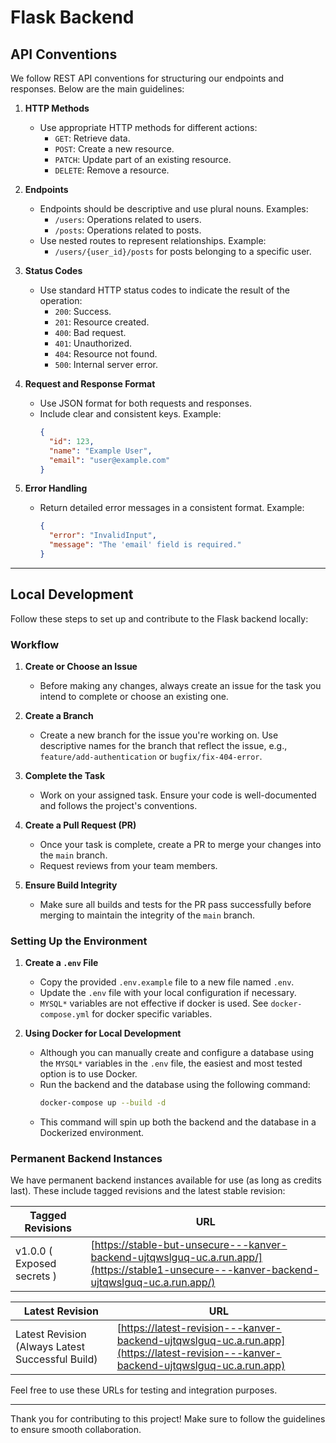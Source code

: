 # Flask Backend
## API Conventions

We follow REST API conventions for structuring our endpoints and responses. Below are the main guidelines:

1. **HTTP Methods**
   - Use appropriate HTTP methods for different actions:
     - `GET`: Retrieve data.
     - `POST`: Create a new resource.
     <!-- - `PUT`: Update an existing resource entirely. -->
     - `PATCH`: Update part of an existing resource.
     - `DELETE`: Remove a resource.

2. **Endpoints**
   - Endpoints should be descriptive and use plural nouns. Examples:
     - `/users`: Operations related to users.
     - `/posts`: Operations related to posts.
   - Use nested routes to represent relationships. Example:
     - `/users/{user_id}/posts` for posts belonging to a specific user.

3. **Status Codes**
   - Use standard HTTP status codes to indicate the result of the operation:
     - `200`: Success.
     - `201`: Resource created.
     - `400`: Bad request.
     - `401`: Unauthorized.
     - `404`: Resource not found.
     - `500`: Internal server error.

4. **Request and Response Format**
   - Use JSON format for both requests and responses.
   - Include clear and consistent keys. Example:
     ```json
     {
       "id": 123,
       "name": "Example User",
       "email": "user@example.com"
     }
     ```

5. **Error Handling**
   - Return detailed error messages in a consistent format. Example:
     ```json
     {
       "error": "InvalidInput",
       "message": "The 'email' field is required."
     }
     ```
---

## Local Development

Follow these steps to set up and contribute to the Flask backend locally:

### Workflow

1. **Create or Choose an Issue**
   - Before making any changes, always create an issue for the task you intend to complete or choose an existing one.

2. **Create a Branch**
   - Create a new branch for the issue you're working on. Use descriptive names for the branch that reflect the issue, e.g., `feature/add-authentication` or `bugfix/fix-404-error`.

3. **Complete the Task**
   - Work on your assigned task. Ensure your code is well-documented and follows the project's conventions.

4. **Create a Pull Request (PR)**
   - Once your task is complete, create a PR to merge your changes into the `main` branch.
   - Request reviews from your team members.

5. **Ensure Build Integrity**
   - Make sure all builds and tests for the PR pass successfully before merging to maintain the integrity of the `main` branch.

### Setting Up the Environment

1. **Create a `.env` File**
   - Copy the provided `.env.example` file to a new file named `.env`.
   - Update the `.env` file with your local configuration if necessary.
   - `MYSQL*` variables are not effective if docker is used. See `docker-compose.yml` for docker specific variables.

2. **Using Docker for Local Development**
   - Although you can manually create and configure a database using the `MYSQL*` variables in the `.env` file, the easiest and most tested option is to use Docker.
   - Run the backend and the database using the following command:
     ```bash
     docker-compose up --build -d
     ```
   - This command will spin up both the backend and the database in a Dockerized environment.

### Permanent Backend Instances

We have permanent backend instances available for use (as long as credits last). These include tagged revisions and the latest stable revision:

| **Tagged Revisions** | **URL**                                      |
|-----------------------|----------------------------------------------|
| v1.0.0 ( Exposed secrets ) | [https://stable-but-unsecure---kanver-backend-ujtqwslguq-uc.a.run.app/](https://stable1-unsecure---kanver-backend-ujtqwslguq-uc.a.run.app/) |

| **Latest Revision**  | **URL**                                      |
|-----------------------|----------------------------------------------|
| Latest Revision (Always Latest Successful Build) | [https://latest-revision---kanver-backend-ujtqwslguq-uc.a.run.app](https://latest-revision---kanver-backend-ujtqwslguq-uc.a.run.app) |

Feel free to use these URLs for testing and integration purposes.

---

Thank you for contributing to this project! Make sure to follow the guidelines to ensure smooth collaboration.
